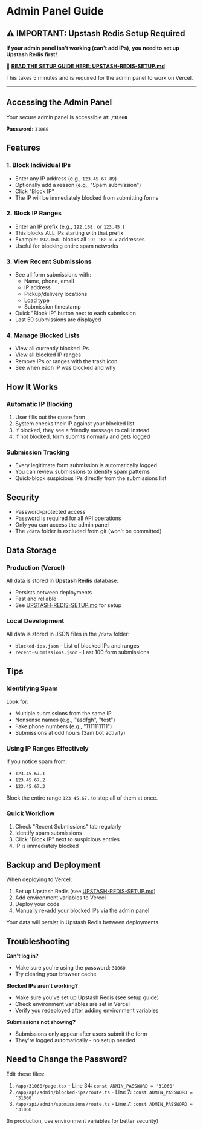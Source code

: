 # Admin Panel Guide

## ⚠️ IMPORTANT: Upstash Redis Setup Required

**If your admin panel isn't working (can't add IPs), you need to set up Upstash Redis first!**

📘 **[READ THE SETUP GUIDE HERE: UPSTASH-REDIS-SETUP.md](./UPSTASH-REDIS-SETUP.md)**

This takes 5 minutes and is required for the admin panel to work on Vercel.

---

## Accessing the Admin Panel

Your secure admin panel is accessible at: **`/31060`**

**Password:** `31060`

## Features

### 1. Block Individual IPs

- Enter any IP address (e.g., `123.45.67.89`)
- Optionally add a reason (e.g., "Spam submission")
- Click "Block IP"
- The IP will be immediately blocked from submitting forms

### 2. Block IP Ranges

- Enter an IP prefix (e.g., `192.168.` or `123.45.`)
- This blocks ALL IPs starting with that prefix
- Example: `192.168.` blocks all `192.168.x.x` addresses
- Useful for blocking entire spam networks

### 3. View Recent Submissions

- See all form submissions with:
  - Name, phone, email
  - IP address
  - Pickup/delivery locations
  - Load type
  - Submission timestamp
- Quick "Block IP" button next to each submission
- Last 50 submissions are displayed

### 4. Manage Blocked Lists

- View all currently blocked IPs
- View all blocked IP ranges
- Remove IPs or ranges with the trash icon
- See when each IP was blocked and why

## How It Works

### Automatic IP Blocking

1. User fills out the quote form
2. System checks their IP against your blocked list
3. If blocked, they see a friendly message to call instead
4. If not blocked, form submits normally and gets logged

### Submission Tracking

- Every legitimate form submission is automatically logged
- You can review submissions to identify spam patterns
- Quick-block suspicious IPs directly from the submissions list

## Security

- Password-protected access
- Password is required for all API operations
- Only you can access the admin panel
- The `/data` folder is excluded from git (won't be committed)

## Data Storage

### Production (Vercel)
All data is stored in **Upstash Redis** database:
- Persists between deployments
- Fast and reliable
- See [UPSTASH-REDIS-SETUP.md](./UPSTASH-REDIS-SETUP.md) for setup

### Local Development
All data is stored in JSON files in the `/data` folder:
- `blocked-ips.json` - List of blocked IPs and ranges
- `recent-submissions.json` - Last 100 form submissions

## Tips

### Identifying Spam

Look for:
- Multiple submissions from the same IP
- Nonsense names (e.g., "asdfgh", "test")
- Fake phone numbers (e.g., "1111111111")
- Submissions at odd hours (3am bot activity)

### Using IP Ranges Effectively

If you notice spam from:
- `123.45.67.1`
- `123.45.67.2`
- `123.45.67.3`

Block the entire range `123.45.67.` to stop all of them at once.

### Quick Workflow

1. Check "Recent Submissions" tab regularly
2. Identify spam submissions
3. Click "Block IP" next to suspicious entries
4. IP is immediately blocked

## Backup and Deployment

When deploying to Vercel:

1. Set up Upstash Redis (see [UPSTASH-REDIS-SETUP.md](./UPSTASH-REDIS-SETUP.md))
2. Add environment variables to Vercel
3. Deploy your code
4. Manually re-add your blocked IPs via the admin panel

Your data will persist in Upstash Redis between deployments.

## Troubleshooting

**Can't log in?**
- Make sure you're using the password: `31060`
- Try clearing your browser cache

**Blocked IPs aren't working?**
- Make sure you've set up Upstash Redis (see setup guide)
- Check environment variables are set in Vercel
- Verify you redeployed after adding environment variables

**Submissions not showing?**
- Submissions only appear after users submit the form
- They're logged automatically - no setup needed

## Need to Change the Password?

Edit these files:
1. `/app/31060/page.tsx` - Line 34: `const ADMIN_PASSWORD = '31060'`
2. `/app/api/admin/blocked-ips/route.ts` - Line 7: `const ADMIN_PASSWORD = '31060'`
3. `/app/api/admin/submissions/route.ts` - Line 7: `const ADMIN_PASSWORD = '31060'`

(In production, use environment variables for better security)
